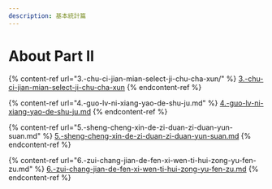 ```yaml
---
description: 基本統計篇
---
```


# About Part II



{% content-ref url="3.-chu-ci-jian-mian-select-ji-chu-cha-xun/" %}
[3.-chu-ci-jian-mian-select-ji-chu-cha-xun](3.-chu-ci-jian-mian-select-ji-chu-cha-xun/)
{% endcontent-ref %}

{% content-ref url="4.-guo-lv-ni-xiang-yao-de-shu-ju.md" %}
[4.-guo-lv-ni-xiang-yao-de-shu-ju.md](4.-guo-lv-ni-xiang-yao-de-shu-ju.md)
{% endcontent-ref %}

{% content-ref url="5.-sheng-cheng-xin-de-zi-duan-zi-duan-yun-suan.md" %}
[5.-sheng-cheng-xin-de-zi-duan-zi-duan-yun-suan.md](5.-sheng-cheng-xin-de-zi-duan-zi-duan-yun-suan.md)
{% endcontent-ref %}

{% content-ref url="6.-zui-chang-jian-de-fen-xi-wen-ti-hui-zong-yu-fen-zu.md" %}
[6.-zui-chang-jian-de-fen-xi-wen-ti-hui-zong-yu-fen-zu.md](6.-zui-chang-jian-de-fen-xi-wen-ti-hui-zong-yu-fen-zu.md)
{% endcontent-ref %}

